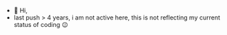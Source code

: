 - 👋 Hi,
- last push > 4 years, i am not active here, this is not reflecting my current status of coding 😉
